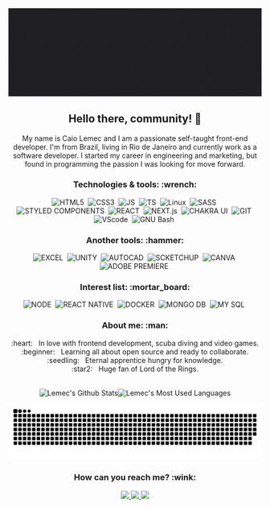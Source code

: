 <img width="auto" src="./aboutMe.gif" alt="Caio Lemec gif">

<div align="center">
<h2 align="center">Hello there, community! 👋</h2>
My name is Caio Lemec and I am a passionate self-taught front-end developer. I'm from Brazil, living in Rio de Janeiro and currently work as a software developer. I started my career in engineering and marketing, but found in programming the passion I was looking for move forward.
</div>

<div align="center">
 <h3>Technologies & tools: :wrench:</h3>
 <img src="https://img.shields.io/static/v1?label=&message=HTML5&color=1F2729&style=for-the-badge&logo=HTML5" alt="HTML5" />&nbsp;
 <img src="https://img.shields.io/static/v1?label=&message=CSS3&color=1F2729&style=for-the-badge&logo=CSS3" alt="CSS3" />&nbsp;
 <img src="https://img.shields.io/static/v1?label=&message=JAVASCRIPT&color=1F2729&style=for-the-badge&logo=JavaScript" alt="JS" />&nbsp;
 <img src="https://img.shields.io/static/v1?label=&message=TYPESCRIPT&color=1F2729&style=for-the-badge&logo=TypeScript" alt="TS" />&nbsp;
 <img src="https://img.shields.io/static/v1?label=&message=LINUX&color=1F2729&style=for-the-badge&logo=Linux" alt="Linux" />&nbsp;
 <img src="https://img.shields.io/static/v1?label=&message=SASS&color=1F2729&style=for-the-badge&logo=Sass" alt="SASS" />&nbsp;
 <img src="https://img.shields.io/static/v1?label=&message=styled components&color=1F2729&style=for-the-badge&logo=styled-components" alt="STYLED COMPONENTS" />&nbsp;
 <img src="https://img.shields.io/static/v1?label=&message=REACT&color=1F2729&style=for-the-badge&logo=React" alt="REACT" />&nbsp;
 <img src="https://img.shields.io/static/v1?label=&message=NEXT&color=1F2729&style=for-the-badge&logo=Next.js" alt="NEXT.js" />&nbsp;
 <img src="https://img.shields.io/static/v1?label=&message=Chakra UI&color=1F2729&style=for-the-badge&logo=Chakra UI" alt="CHAKRA UI" />&nbsp;
 <img src="https://img.shields.io/static/v1?label=&message=Git&color=1F2729&style=for-the-badge&logo=GIT" alt="GIT" />&nbsp;
 <img src="https://img.shields.io/static/v1?label=&message=VSC&color=1F2729&style=for-the-badge&logo=Visual Studio Code" alt="VScode" />&nbsp;
 <img src="https://img.shields.io/static/v1?label=&message=GNU Bash&color=1F2729&style=for-the-badge&logo=GNU Bash" alt="GNU Bash" />&nbsp;
 </div>

<div align="center">
<h3>Another tools: :hammer:</h3>
    <img src="https://img.shields.io/static/v1?label=&message=Excel&color=1F2729&style=for-the-badge&logo=Microsoft Excel" alt="EXCEL" />&nbsp;
    <img src="https://img.shields.io/static/v1?label=&message=Unity&color=1F2729&style=for-the-badge&logo=Unity" alt="UNITY" />&nbsp;
    <img src="https://img.shields.io/static/v1?label=&message=AutoCAD&color=1F2729&style=for-the-badge&logo=Autodesk" alt="AUTOCAD" />&nbsp;
    <img src="https://img.shields.io/static/v1?label=&message=SketchUp&color=1F2729&style=for-the-badge&logo=SketchUp" alt="SCKETCHUP" />&nbsp;
     <img src="https://img.shields.io/static/v1?label=&message=Canva&color=1F2729&style=for-the-badge&logo=Canva" alt="CANVA" />&nbsp;
    <img src="https://img.shields.io/static/v1?label=&message=Adobe Premiere&color=1F2729&style=for-the-badge&logo=Adobe Premiere Pro" alt="ADOBE PREMIERE" />&nbsp;
</div>

<div align="center">
 <h3>Interest list: :mortar_board:</h3>
 <img src="https://img.shields.io/static/v1?label=&message=Node&color=1F2729&style=for-the-badge&logo=Node.js" alt="NODE" />&nbsp;
 <img src="https://img.shields.io/static/v1?label=&message=REACT NATIVE&color=1F2729&style=for-the-badge&logo=React" alt="REACT NATIVE" />&nbsp;
 <img src="https://img.shields.io/static/v1?label=&message=Docker&color=1F2729&style=for-the-badge&logo=Docker" alt="DOCKER" />&nbsp;
 <img src="https://img.shields.io/static/v1?label=&message=Mongo DB&color=1F2729&style=for-the-badge&logo=MongoDB" alt="MONGO DB" />&nbsp;
 <img src="https://img.shields.io/static/v1?label=&message=MySQL&color=1F2729&style=for-the-badge&logo=MySQL" alt="MY SQL" />&nbsp;
</div>

<div align="center">
 <h3>About me: :man:</h3>
 :heart: &nbsp; In love with frontend development, scuba diving and video games.  <br/> 
 :beginner: &nbsp; Learning all about open source and ready to collaborate.  <br/> 
 :seedling: &nbsp; Eternal apprentice hungry for knowledge.  <br/> 
 :star2: &nbsp; Huge fan of Lord of the Rings.  <br/> 
</div>

<br>

<div align="center">

<img height="180em" src="https://github-readme-stats.vercel.app/api?username=caiolemec&show_icons=true&theme=dracula&layout=compact" alt="Lemec's Github Stats" /><img height="180em" src="https://github-readme-stats.vercel.app/api/top-langs/?username=caiolemec&show_icons=true&theme=dracula&layout=compact" alt="Lemec's Most Used Languages" />
 
</div>

<div align="center">
 
![snake gif](https://github.com/CaioLemec/CaioLemec/blob/output/github-contribution-grid-snake.svg)
 
</div>

<div align="center">
 <h3>How can you reach me? :wink:</h3>
 <a href="https://www.caiolemec.com.br/"><img src="https://img.shields.io/badge/Website-1F2729?style=for-the-badge&logo=Google-Chrome&logoColor=white"/>
 <a href="mailto:caiolemec@gmail.com"><img src="https://img.shields.io/static/v1?label=&message=E-mail&color=1F2729&style=for-the-badge&logo=Gmail&logoColor=white"/>
 <a href="https://www.linkedin.com/in/caiolemec/"><img src="https://img.shields.io/static/v1?label=&message=LinkedIn&color=1F2729&style=for-the-badge&logo=linkedin"/>
</div>
  
<br>


